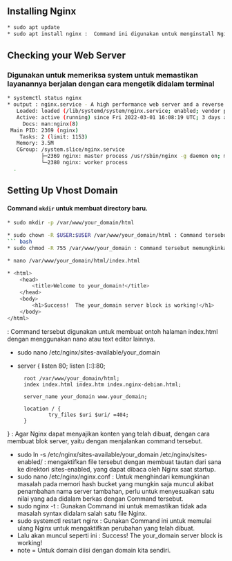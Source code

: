 ## Installing Nginx
``` bash
* sudo apt update
* sudo apt install nginx :  Command ini digunakan untuk menginstall Nginx.

```
## Checking your Web Server
### Digunakan untuk memeriksa system untuk memastikan layanannya berjalan dengan cara mengetik didalam terminal
``` bash
* systemctl status nginx
* output : nginx.service - A high performance web server and a reverse proxy server
   Loaded: loaded (/lib/systemd/system/nginx.service; enabled; vendor preset: enabled)
   Active: active (running) since Fri 2022-03-01 16:08:19 UTC; 3 days ago
     Docs: man:nginx(8)
 Main PID: 2369 (nginx)
    Tasks: 2 (limit: 1153)
   Memory: 3.5M
   CGroup: /system.slice/nginx.service
           ├─2369 nginx: master process /usr/sbin/nginx -g daemon on; master_process on;
           └─2380 nginx: worker process
  .
```
## Setting Up Vhost Domain
#### Command ```mkdir``` untuk membuat directory baru.
``` bash
* sudo mkdir -p /var/www/your_domain/html
```
``` bash
* sudo chown -R $USER:$USER /var/www/your_domain/html : Command tersebut digunakan untuk menetapkan kepemilikan dengan menggunakan variabel $USER.
``` bash
* sudo chmod -R 755 /var/www/your_domain : Command tersebut memungkinkan pemiliknya untuk membaca, menulis, dan mengeksekusi berkas tersebut sambil hanya memberikan izin untuk membaca dan eksekusi kepada grup dan yang lainnya.
```
``` bash
* nano /var/www/your_domain/html/index.html
```
``` bash
* <html>
    <head>
        <title>Welcome to your_domain!</title>
    </head>
    <body>
        <h1>Success!  The your_domain server block is working!</h1>
    </body>
</html>
```
  : Command tersebut digunakan untuk membuat ontoh halaman index.html dengan menggunakan nano atau text editor lainnya.
* sudo nano /etc/nginx/sites-available/your_domain 
* server {
        listen 80;
        listen [::]:80;

        root /var/www/your_domain/html;
        index index.html index.htm index.nginx-debian.html;

        server_name your_domain www.your_domain;

        location / {
                try_files $uri $uri/ =404;
        }
}
: Agar Nginx dapat menyajikan konten yang telah dibuat, dengan cara membuat blok server, yaitu dengan menjalankan command tersebut.
* sudo ln -s /etc/nginx/sites-available/your_domain /etc/nginx/sites-enabled/ : mengaktifkan file tersebut dengan membuat tautan dari sana ke direktori sites-enabled, yang dapat dibaca oleh Nginx saat startup.
* sudo nano /etc/nginx/nginx.conf : Untuk menghindari kemungkinan masalah pada memori hash bucket yang mungkin saja muncul akibat penambahan nama server tambahan, perlu untuk menyesuaikan satu nilai yang ada didalam berkas dengan Command tersebut.
* sudo nginx -t : Gunakan Command ini untuk memastikan tidak ada masalah syntax didalam salah satu file Nginx.
* sudo systemctl restart nginx : Gunakan Command ini untuk memulai ulang Nginx untuk mengaktifkan perubahan yang telah dibuat.
* Lalu akan muncul seperti ini : Success! The your_domain server block is working!
* note = Untuk domain diisi dengan domain kita sendiri.
```
